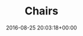 ---
title:		"Chairs"
type:		"photos"
mediatype:		"upload"
location:		"Berlin, Germany"
date:		"2016-08-25 20:03:18+00:00"
album:		"city"
filename:		"klunkerkranich-chairs.md"
series:		"klunkerkranich"
cl_public_id:		"city/klunkerkranich-chairs"
cl_version:		1497000323
format:		"tiff"
bytes:		2059568
width:		810
height:		1440
colours:
- "#131D24"
- "#CFB67A"
- "#F3F6F8"
- "#1B212B"
- "#201C1B"
- "#EFE9E6"
- "#212125"
- "#1A1D1F"
- "#021119"
- "#2E211E"
- "#DEE3EF"
- "#486274"
- "#7F716A"
- "#877646"
- "#EEEEE7"
- "#4E5B77"
- "#2D271B"
- "#8A98CA"
- "#0295B8"
- "#6DA8C2"
- "#080D0C"
- "#036483"
- "#02A3C0"
- "#6B7980"
- "#020710"
- "#666B77"
exposure_mode:		"Auto"
program:		"Aperture-priority AE"
aperture:		"2.8"
focal_length:		"24.0 mm"
iso:		"640"
shutter_speed:		"1/640"
metering:		"Spot"
flash:		"Off, Did not fire"
white_balance:		"Custom"
colour_temp:		"4650"
has_crop:		"false"
orientation:		"Horizontal (normal)"
camera_model:		"NIKON D800"
lens_info:		"24-70mm f/2.8"
artist:		"No artist info"
x_resolution:		"300"
y_resolution:		"300"
---